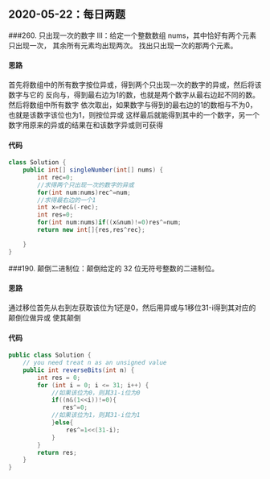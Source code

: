 ## 2020-05-22：每日两题

###260. 只出现一次的数字 III：给定一个整数数组 nums，其中恰好有两个元素只出现一次，
其余所有元素均出现两次。 找出只出现一次的那两个元素。
#### 思路
首先将数组中的所有数字按位异或，得到两个只出现一次的数字的异或，然后将该数字与它的
反向与，得到最右边为1的数，也就是两个数字从最右边起不同的数。然后将数组中所有数字
依次取出，如果数字与得到的最右边的1的数相与不为0，也就是该数字该位也为1，则按位异或
这样最后就能得到其中的一个数字，另一个数字用原来的异或的结果在和该数字异或则可获得
#### 代码
```java
class Solution {
    public int[] singleNumber(int[] nums) {
        int rec=0;
        //求得两个只出现一次的数字的异或
        for(int num:nums)rec^=num;
        //求得最右边的一个1
        int x=rec&(-rec);
        int res=0;
        for(int num:nums)if((x&num)!=0)res^=num;
        return new int[]{res,res^rec};

    }
}
```

###190. 颠倒二进制位：颠倒给定的 32 位无符号整数的二进制位。
#### 思路
通过移位首先从右到左获取该位为1还是0，然后用异或与1移位31-i得到其对应的颠倒位做异或
使其颠倒
#### 代码
```java
public class Solution {
    // you need treat n as an unsigned value
    public int reverseBits(int n) {
        int res = 0;
        for (int i = 0; i <= 31; i++) {
            //如果该位为0，则其31-i位为0
            if((n&(1<<i))!=0){
               res^=0; 
            //如果该位为1，则其31-i位为1
            }else{
                res^=1<<(31-i);
            }
        }
        return res;
    }
}

```



<details class="details-reset details-overlay details-overlay-dark" style="box-sizing: border-box; display: block;"><summary data-hotkey="l" aria-label="Jump to line" role="button" style="box-sizing: border-box; display: list-item; cursor: pointer; list-style: none;"></summary></details>

 